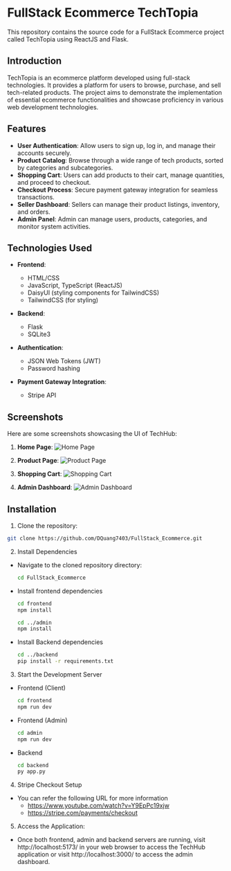 
# FullStack Ecommerce TechTopia

This repository contains the source code for a FullStack Ecommerce project called TechTopia using ReactJS and Flask.

## Introduction

TechTopia is an ecommerce platform developed using full-stack technologies. It provides a platform for users to browse, purchase, and sell tech-related products. The project aims to demonstrate the implementation of essential ecommerce functionalities and showcase proficiency in various web development technologies.

## Features

- **User Authentication**: Allow users to sign up, log in, and manage their accounts securely.
- **Product Catalog**: Browse through a wide range of tech products, sorted by categories and subcategories.
- **Shopping Cart**: Users can add products to their cart, manage quantities, and proceed to checkout.
- **Checkout Process**: Secure payment gateway integration for seamless transactions.
- **Seller Dashboard**: Sellers can manage their product listings, inventory, and orders.
- **Admin Panel**: Admin can manage users, products, categories, and monitor system activities.

## Technologies Used

- **Frontend**:
  - HTML/CSS
  - JavaScript, TypeScript (ReactJS)
  - DaisyUI (styling components for TailwindCSS)
  - TailwindCSS (for styling)

- **Backend**:
  - Flask
  - SQLite3 

- **Authentication**:
  - JSON Web Tokens (JWT)
  - Password hashing

- **Payment Gateway Integration**:
  - Stripe API

## Screenshots

Here are some screenshots showcasing the UI of TechHub:
1. **Home Page**:
![Home Page](Screenshot/HomePage.png)

2. **Product Page**:
![Product Page](Screenshot/ProductPage.png)

3. **Shopping Cart**:
![Shopping Cart](Screenshot/ShoppingCart.png)

4. **Admin Dashboard**:
![Admin Dashboard](Screenshot/AdminDashboard.png)
## Installation

1. Clone the repository:

```bash
git clone https://github.com/DQuang7403/FullStack_Ecommerce.git
```
2. Install Dependencies
- Navigate to the cloned repository directory:
    ```bash
    cd FullStack_Ecommerce
    ```
- Install frontend dependencies
    ```bash
    cd frontend
    npm install
    ```
    ```bash
    cd ../admin
    npm install
    ```
- Install Backend dependencies
    ```bash
    cd ../backend
    pip install -r requirements.txt
    ```
3. Start the Development Server
- Frontend (Client)
    ```bash
    cd frontend
    npm run dev
    ```
- Frontend (Admin)
    ```bash
    cd admin
    npm run dev
    ```
- Backend 
    ```bash
    cd backend
    py app.py
    ```
4. Stripe Checkout Setup
- You can refer the following URL for more information
    - https://www.youtube.com/watch?v=Y9EpPc19xjw
    - https://stripe.com/payments/checkout
5. Access the Application:
- Once both frontend, admin and backend servers are running, visit http://localhost:5173/ in your web browser to access the TechHub application or visit http://localhost:3000/ to access the admin dashboard.
